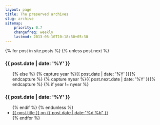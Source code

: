 ```yaml
---
layout: page
title: The preserved archives
slug: archive
sitemap:
    priority: 0.7
    changefreq: weekly
    lastmod: 2013-06-10T10:18:30+05:30
---
```

<div class="grid__item one-whole">
{% for post in site.posts %}
{% unless post.next %}
<h3>{{ post.date | date: '%Y' }}</h3>
<ul class="block-list">
{% else %}
{% capture year %}{{ post.date | date: '%Y' }}{% endcapture %}
{% capture nyear %}{{ post.next.date | date: '%Y' }}{% endcapture %}
{% if year != nyear %}
</ul>
<h3>{{ post.date | date: '%Y' }}</h3>
<ul class="block-list">
{% endif %}
{% endunless %}
<li>
  <a class="block-list__link link-complex" href="{{ post.url }}">
    <span class="link-complex__target">{{ post.title }}</span> <span class="muted">on {{ post.date | date:"%d %b" }}</span>
  </a>
</li>
{% endfor %}
</ul>
</div>